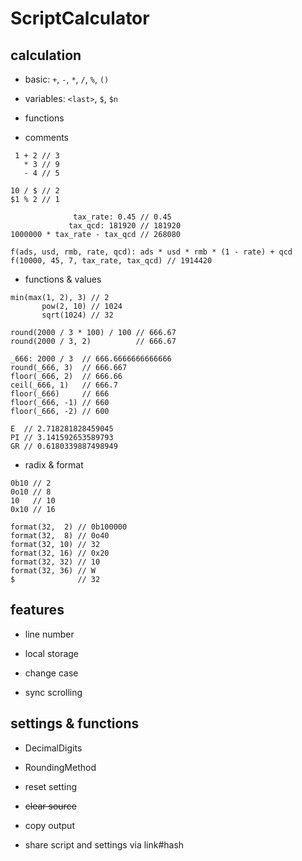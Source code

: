ScriptCalculator
================

## calculation

- basic: `+`, `-`, `*`, `/`, `%`, `()`

- variables: `<last>`, `$`, `$n`

- functions

- comments

```
 1 + 2 // 3
   * 3 // 9
   - 4 // 5

10 / $ // 2
$1 % 2 // 1
```

```
              tax_rate: 0.45 // 0.45
             tax_qcd: 181920 // 181920
1000000 * tax_rate - tax_qcd // 268080

f(ads, usd, rmb, rate, qcd): ads * usd * rmb * (1 - rate) + qcd
f(10000, 45, 7, tax_rate, tax_qcd) // 1914420
```

- functions & values

```
min(max(1, 2), 3) // 2
       pow(2, 10) // 1024
       sqrt(1024) // 32
```

```
round(2000 / 3 * 100) / 100 // 666.67
round(2000 / 3, 2)          // 666.67

_666: 2000 / 3  // 666.6666666666666
round(_666, 3)  // 666.667
floor(_666, 2)  // 666.66
ceil(_666, 1)   // 666.7
floor(_666)     // 666
floor(_666, -1) // 660
floor(_666, -2) // 600
```

```
E  // 2.718281828459045
PI // 3.141592653589793
GR // 0.6180339887498949
```

- radix & format

```
0b10 // 2
0o10 // 8
10   // 10
0x10 // 16

format(32,  2) // 0b100000
format(32,  8) // 0o40
format(32, 10) // 32
format(32, 16) // 0x20
format(32, 32) // 10
format(32, 36) // W
$              // 32
```

## features

- line number

- local storage

- change case

- sync scrolling

## settings & functions

- DecimalDigits

- RoundingMethod

- reset setting

- <del>clear source</del>

- copy output

- share script and settings via link#hash


